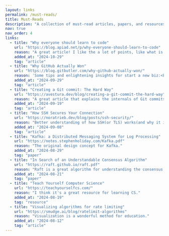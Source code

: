 ```yaml
---
layout: links
permalink: /must-reads/
title: Must-Reads
description: "A collection of must-read articles, papers, and resources that have shaped my thinking and inspired me to learn more."
nav: true
nav_order: 4
links:
  - title: "Why everyone should learn to code"
    url: "https://blog.apiad.net/p/why-everyone-should-learn-to-code"
    reason: "A great article! I like the a lot of points, like what is coding, the abstraction, LLMs don’t make bad programmers better, and two schools of thought about how to learn to code. It definitely worth reading."
    added_at: "2024-10-29"
    tag: "article"
  - title: "Why GitHub Actually Won"
    url: "https://blog.gitbutler.com/why-github-actually-won/"
    reason: 'Some tips and enlightening insights for start a new biz:<br />"...Big hosts didn’t care and smaller players weren’t serious...So, to sum up, we won because we started at the right time and we had taste...".'
    added_at: "2024-09-29"
    tag: "article"
  - title: "Creating a Git commit: The Hard Way"
    url: "https://avestura.dev/blog/creating-a-git-commit-the-hard-way"
    reason: "A great article that explains the internals of Git commits. Interesting read!"
    added_at: "2024-09-19"
    tag: "article"
  - title: "How SSH Secures Your Connection"
    url: "https://noratrieb.dev/blog/posts/ssh-security/"
    reason: "Better understanding of how SSH(or TLS) works(and why it is designed the way it is), even I think it can be better if it can attach some more diagrams :)"
    added_at: "2024-09-08"
    tag: "article"
  - title: "Kafka: a Distributed Messaging System for Log Processing"
    url: "https://notes.stephenholiday.com/Kafka.pdf"
    reason: "The original design concept for Kafka."
    added_at: "2024-08-29"
    tag: "paper"
  - title: "In Search of an Understandable Consensus Algorithm"
    url: "https://raft.github.io/raft.pdf"
    reason: "Raft is a great algorithm for understanding the consensus algorithm of distributed systems."
    added_at: "2024-08-21"
    tag: "paper"
  - title: "Teach Yourself Computer Science"
    url: "https://teachyourselfcs.com/"
    reason: "I think it's a great resource for learning CS."
    added_at: "2024-08-19"
    tag: "resource"
  - title: "Visualizing algorithms for rate limiting"
    url: "https://smudge.ai/blog/ratelimit-algorithms"
    reason: "Visualization is a wonderful method for education."
    added_at: "2024-08-12"
    tag: "article"
---
```

